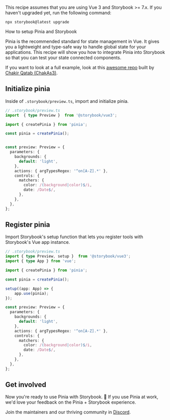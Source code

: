 <div class="aside aside__no-top">

This recipe assumes that you are using Vue 3 and Storybook >= 7.x. If you haven't upgraded yet, run the following command:

```shell
npx storybook@latest upgrade
```

</div>

<RecipeHeader>

How to setup Pinia and Storybook

</RecipeHeader>

Pinia is the recommended standard for state management in Vue. It gives you a lightweight and type-safe way to handle global state for your applications. This recipe will show you how to integrate Pinia into Storybook so that you can test your state connected components.

If you want to look at a full example, look at this [awesome repo](https://github.com/chakAs3/vue3-pinia-storybook/tree/main) built by [Chakir Qatab (ChakAs3)](https://github.com/chakAs3).

## Initialize pinia

Inside of `.storybook/preview.ts`, import and initialize pinia.

```ts
// .storybook/preview.ts
import  { type Preview }  from '@storybook/vue3';

import { createPinia } from 'pinia';

const pinia = createPinia();


const preview: Preview = {
  parameters: {
    backgrounds: {
      default: 'light',
    },
    actions: { argTypesRegex: '^on[A-Z].*' },
    controls: {
      matchers: {
        color: /(background|color)$/i,
        date: /Date$/,
      },
    },
  },
};
```

## Register pinia

Import Storybook's setup function that lets you register tools with Storybook's Vue app instance.

```ts
// .storybook/preview.ts
import { type Preview, setup }  from '@storybook/vue3';
import { type App } from 'vue';

import { createPinia } from 'pinia';

const pinia = createPinia();

setup((app: App) => {
    app.use(pinia);
});

const preview: Preview = {
  parameters: {
    backgrounds: {
      default: 'light',
    },
    actions: { argTypesRegex: '^on[A-Z].*' },
    controls: {
      matchers: {
        color: /(background|color)$/i,
        date: /Date$/,
      },
    },
  },
};
```

## Get involved

Now you're ready to use Pinia with Storybook. 🎉 If you use Pinia at work, we'd love your feedback on the Pinia + Storybook experience.

Join the maintainers and our thriving community in [Discord](https://discord.gg/storybook).
